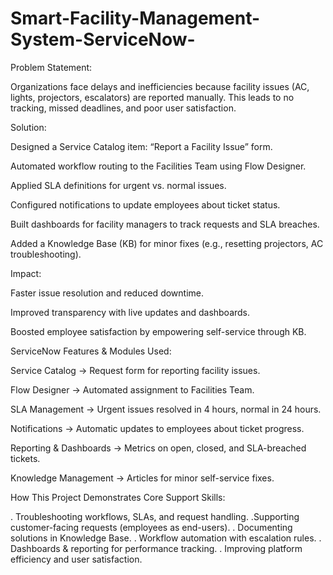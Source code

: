 # Smart-Facility-Management-System-ServiceNow-

Problem Statement:

Organizations face delays and inefficiencies because facility issues (AC, lights, projectors, escalators) are reported manually. This leads to no tracking, missed deadlines, and poor user satisfaction.

 Solution:

Designed a Service Catalog item: “Report a Facility Issue” form.

Automated workflow routing to the Facilities Team using Flow Designer.

Applied SLA definitions for urgent vs. normal issues.

Configured notifications to update employees about ticket status.

Built dashboards for facility managers to track requests and SLA breaches.

Added a Knowledge Base (KB) for minor fixes (e.g., resetting projectors, AC troubleshooting).

 Impact:

Faster issue resolution and reduced downtime.

Improved transparency with live updates and dashboards.

Boosted employee satisfaction by empowering self-service through KB.

ServiceNow Features & Modules Used:

Service Catalog → Request form for reporting facility issues.

Flow Designer → Automated assignment to Facilities Team.

SLA Management → Urgent issues resolved in 4 hours, normal in 24 hours.

Notifications → Automatic updates to employees about ticket progress.

Reporting & Dashboards → Metrics on open, closed, and SLA-breached tickets.

Knowledge Management → Articles for minor self-service fixes.

How This Project Demonstrates Core Support Skills:

. Troubleshooting workflows, SLAs, and request handling.
.Supporting customer-facing requests (employees as end-users).
. Documenting solutions in Knowledge Base.
. Workflow automation with escalation rules.
. Dashboards & reporting for performance tracking.
. Improving platform efficiency and user satisfaction.

